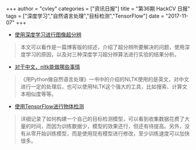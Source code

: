+++
author = "cvley"
categories = ["资讯日报"]
title = "第36期 HackCV 日报"
tags = ["深度学习","自然语言处理","目标检测","TensorFlow"]
date = "2017-11-07"
+++

- [使用深度学习进行图像超分辨](https://blog.deepsense.ai/using-deep-learning-for-single-image-super-resolution/?from=hackcv&hmsr=hackcv.com&utm_medium=hackcv.com&utm_source=hackcv.com)

> 本文可以看作是一篇博客版的综述，介绍了超分辨所要解决的问题，使用深度学习的原因，以及对三种深度学习超分辨算法进行实验的结果分析。

- [对于中文，nltk能做哪些事情](https://mp.weixin.qq.com/s/M0-pv88_WpjhjAkfKpWVKg?from=hackcv&hmsr=hackcv.com&utm_medium=hackcv.com&utm_source=hackcv.com)

> 《用Python做自然语言处理》一书中的介绍的NLTK使用的是英文，对中文进行一定的处理后，也可以使用NLTK这个强大的工具，比如搜索、计算文本相似度等等。

- [使用TensorFlow进行物体检测](https://www.oreilly.com/ideas/object-detection-with-tensorflow?from=hackcv&hmsr=hackcv.com&utm_medium=hackcv.com&utm_source=hackcv.com)

> 详细记录了如何构建一个自己的目标检测模型，可以看到收集数据花费了大量的时间，而因为训练数据少，模型的效果还行，但还有待提高。另外，没有从零开始训练模型，而是使用现有模型进行修改，至少训练速度可以加快很多。

